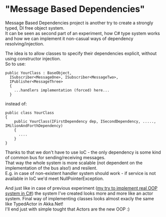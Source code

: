 # "Message Based Dependencies"
Message Based Dependencies project is another try to create a strongly typed, DI free object system.  
It can be seen as second part of an experiment, how C# type system works and how we can implement it non-casual ways of dependency resolving/injection.
  
The idea is to allow classes to specify their dependencies explicit, without using constructor injection.  
So to use:  
```
public YourClass : BaseObject,   
  ISubscriber<MessageOne>, ISubscriber<MessageTwo>,  
  IPublisher<MessageThree> 
  {   
    ...handlers implementation (forced) here...  
  }  
```
instead of:  
```
public class YourClass   
{  
    public YourClass(IFirstDependency dep, ISecondDependency, ....., IMilionAndForthDependency)  
    {  
      ....  
    }  
}
```

Thanks to that we don't have to use IoC - the only dependency is some kind of common bus for sending/receiving messages.  
That way the whole system is more scalable (not dependent on the implementation of the bus also!) and resilent.  
E.g. in case of non-existent handler system should work - if service is not available in IoC we'd meet NullPointerException.

And just like in case of previous experiment ([my try to implement real OOP system in C#](https://github.com/lemmit/RealOOP)) 
the system I've created looks more and more like an actor system. 
Final way of implementing classes looks almost exacly the same like TypedActor in Akka.Net!  
I'll end just with simple tought that Actors are the new OOP :)

